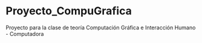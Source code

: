 # Proyecto_CompuGrafica
Proyecto para la clase de teoría Computación Gráfica e Interacción Humano - Computadora
